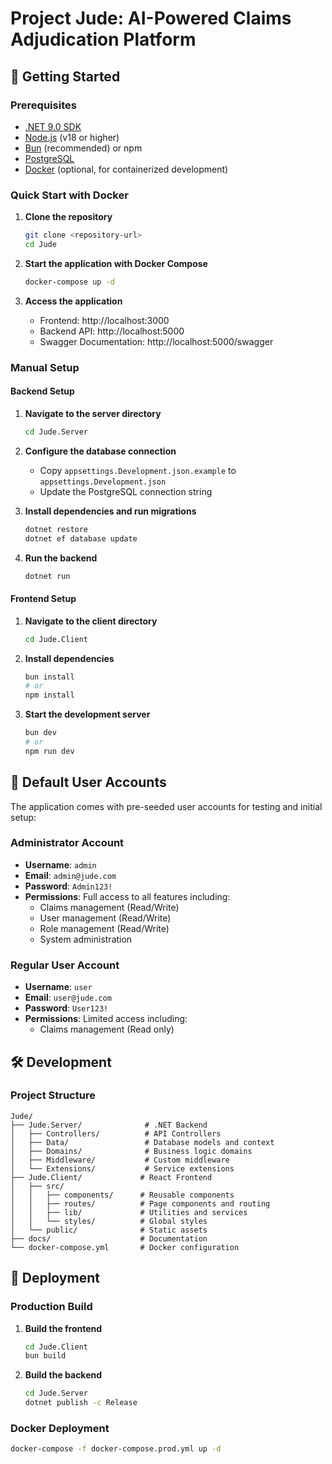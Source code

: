# Project Jude: AI-Powered Claims Adjudication Platform

## 🚀 Getting Started

### Prerequisites

- [.NET 9.0 SDK](https://dotnet.microsoft.com/download/dotnet/9.0)
- [Node.js](https://nodejs.org/) (v18 or higher)
- [Bun](https://bun.sh/) (recommended) or npm
- [PostgreSQL](https://www.postgresql.org/)
- [Docker](https://www.docker.com/) (optional, for containerized development)

### Quick Start with Docker

1. **Clone the repository**
   ```bash
   git clone <repository-url>
   cd Jude
   ```

2. **Start the application with Docker Compose**
   ```bash
   docker-compose up -d
   ```

3. **Access the application**
   - Frontend: http://localhost:3000
   - Backend API: http://localhost:5000
   - Swagger Documentation: http://localhost:5000/swagger

### Manual Setup

#### Backend Setup

1. **Navigate to the server directory**
   ```bash
   cd Jude.Server
   ```

2. **Configure the database connection**
   - Copy `appsettings.Development.json.example` to `appsettings.Development.json`
   - Update the PostgreSQL connection string

3. **Install dependencies and run migrations**
   ```bash
   dotnet restore
   dotnet ef database update
   ```

4. **Run the backend**
   ```bash
   dotnet run
   ```

#### Frontend Setup

1. **Navigate to the client directory**
   ```bash
   cd Jude.Client
   ```

2. **Install dependencies**
   ```bash
   bun install
   # or
   npm install
   ```

3. **Start the development server**
   ```bash
   bun dev
   # or
   npm run dev
   ```

## 🔐 Default User Accounts

The application comes with pre-seeded user accounts for testing and initial setup:

### Administrator Account
- **Username**: `admin`
- **Email**: `admin@jude.com`
- **Password**: `Admin123!`
- **Permissions**: Full access to all features including:
  - Claims management (Read/Write)
  - User management (Read/Write)
  - Role management (Read/Write)
  - System administration

### Regular User Account
- **Username**: `user`
- **Email**: `user@jude.com`
- **Password**: `User123!`
- **Permissions**: Limited access including:
  - Claims management (Read only)

## 🛠️ Development

### Project Structure

```
Jude/
├── Jude.Server/              # .NET Backend
│   ├── Controllers/          # API Controllers
│   ├── Data/                 # Database models and context
│   ├── Domains/              # Business logic domains
│   ├── Middleware/           # Custom middleware
│   └── Extensions/           # Service extensions
├── Jude.Client/             # React Frontend
│   ├── src/
│   │   ├── components/      # Reusable components
│   │   ├── routes/          # Page components and routing
│   │   ├── lib/             # Utilities and services
│   │   └── styles/          # Global styles
│   └── public/              # Static assets
├── docs/                    # Documentation
└── docker-compose.yml       # Docker configuration
```

## 🚀 Deployment

### Production Build

1. **Build the frontend**
   ```bash
   cd Jude.Client
   bun build
   ```

2. **Build the backend**
   ```bash
   cd Jude.Server
   dotnet publish -c Release
   ```

### Docker Deployment

```bash
docker-compose -f docker-compose.prod.yml up -d
```